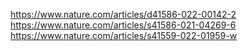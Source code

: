 https://www.nature.com/articles/d41586-022-00142-2
https://www.nature.com/articles/s41586-021-04269-6
https://www.nature.com/articles/s41559-022-01959-w

